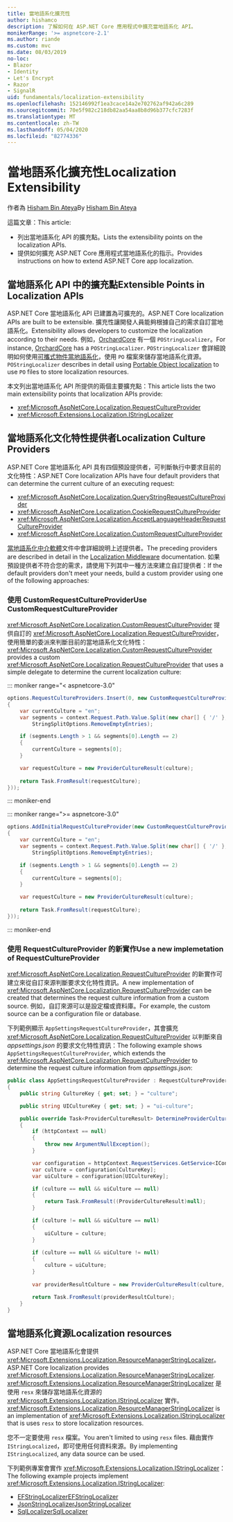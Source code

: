 ```yaml
---
title: 當地語系化擴充性
author: hishamco
description: 了解如何在 ASP.NET Core 應用程式中擴充當地語系化 API。
monikerRange: '>= aspnetcore-2.1'
ms.author: riande
ms.custom: mvc
ms.date: 08/03/2019
no-loc:
- Blazor
- Identity
- Let's Encrypt
- Razor
- SignalR
uid: fundamentals/localization-extensibility
ms.openlocfilehash: 152146992f1ea3cace14a2e702762af942a6c289
ms.sourcegitcommit: 70e5f982c218db82aa54aa8b8d96b377cfc7283f
ms.translationtype: MT
ms.contentlocale: zh-TW
ms.lasthandoff: 05/04/2020
ms.locfileid: "82774336"
---
```

# <a name="localization-extensibility"></a><span data-ttu-id="51fc0-103">當地語系化擴充性</span><span class="sxs-lookup"><span data-stu-id="51fc0-103">Localization Extensibility</span></span>

<span data-ttu-id="51fc0-104">作者為 [Hisham Bin Ateya](https://github.com/hishamco)</span><span class="sxs-lookup"><span data-stu-id="51fc0-104">By [Hisham Bin Ateya](https://github.com/hishamco)</span></span>

<span data-ttu-id="51fc0-105">這篇文章：</span><span class="sxs-lookup"><span data-stu-id="51fc0-105">This article:</span></span>

* <span data-ttu-id="51fc0-106">列出當地語系化 API 的擴充點。</span><span class="sxs-lookup"><span data-stu-id="51fc0-106">Lists the extensibility points on the localization APIs.</span></span>
* <span data-ttu-id="51fc0-107">提供如何擴充 ASP.NET Core 應用程式當地語系化的指示。</span><span class="sxs-lookup"><span data-stu-id="51fc0-107">Provides instructions on how to extend ASP.NET Core app localization.</span></span>

## <a name="extensible-points-in-localization-apis"></a><span data-ttu-id="51fc0-108">當地語系化 API 中的擴充點</span><span class="sxs-lookup"><span data-stu-id="51fc0-108">Extensible Points in Localization APIs</span></span>

<span data-ttu-id="51fc0-109">ASP.NET Core 當地語系化 API 已建置為可擴充的。</span><span class="sxs-lookup"><span data-stu-id="51fc0-109">ASP.NET Core localization APIs are built to be extensible.</span></span> <span data-ttu-id="51fc0-110">擴充性讓開發人員能夠根據自己的需求自訂當地語系化。</span><span class="sxs-lookup"><span data-stu-id="51fc0-110">Extensibility allows developers to customize the localization according to their needs.</span></span> <span data-ttu-id="51fc0-111">例如，[OrchardCore](https://github.com/orchardCMS/OrchardCore/) 有一個 `POStringLocalizer`。</span><span class="sxs-lookup"><span data-stu-id="51fc0-111">For instance, [OrchardCore](https://github.com/orchardCMS/OrchardCore/) has a `POStringLocalizer`.</span></span> <span data-ttu-id="51fc0-112">`POStringLocalizer` 會詳細說明如何使用[可攜式物件當地語系化](xref:fundamentals/portable-object-localization)，使用 `PO` 檔案來儲存當地語系化資源。</span><span class="sxs-lookup"><span data-stu-id="51fc0-112">`POStringLocalizer` describes in detail using [Portable Object localization](xref:fundamentals/portable-object-localization) to use `PO` files to store localization resources.</span></span>

<span data-ttu-id="51fc0-113">本文列出當地語系化 API 所提供的兩個主要擴充點：</span><span class="sxs-lookup"><span data-stu-id="51fc0-113">This article lists the two main extensibility points that localization APIs provide:</span></span> 

* <xref:Microsoft.AspNetCore.Localization.RequestCultureProvider>
* <xref:Microsoft.Extensions.Localization.IStringLocalizer>

## <a name="localization-culture-providers"></a><span data-ttu-id="51fc0-114">當地語系化文化特性提供者</span><span class="sxs-lookup"><span data-stu-id="51fc0-114">Localization Culture Providers</span></span>

<span data-ttu-id="51fc0-115">ASP.NET Core 當地語系化 API 具有四個預設提供者，可判斷執行中要求目前的文化特性：</span><span class="sxs-lookup"><span data-stu-id="51fc0-115">ASP.NET Core localization APIs have four default providers that can determine the current culture of an executing request:</span></span>

* <xref:Microsoft.AspNetCore.Localization.QueryStringRequestCultureProvider>
* <xref:Microsoft.AspNetCore.Localization.CookieRequestCultureProvider>
* <xref:Microsoft.AspNetCore.Localization.AcceptLanguageHeaderRequestCultureProvider>
* <xref:Microsoft.AspNetCore.Localization.CustomRequestCultureProvider>

<span data-ttu-id="51fc0-116">[當地語系化中介軟體](xref:fundamentals/localization)文件中會詳細說明上述提供者。</span><span class="sxs-lookup"><span data-stu-id="51fc0-116">The preceding providers are described in detail in the [Localization Middleware](xref:fundamentals/localization) documentation.</span></span> <span data-ttu-id="51fc0-117">如果預設提供者不符合您的需求，請使用下列其中一種方法來建立自訂提供者：</span><span class="sxs-lookup"><span data-stu-id="51fc0-117">If the default providers don't meet your needs, build a custom provider using one of the following approaches:</span></span>

### <a name="use-customrequestcultureprovider"></a><span data-ttu-id="51fc0-118">使用 CustomRequestCultureProvider</span><span class="sxs-lookup"><span data-stu-id="51fc0-118">Use CustomRequestCultureProvider</span></span>

<span data-ttu-id="51fc0-119"><xref:Microsoft.AspNetCore.Localization.CustomRequestCultureProvider> 提供自訂的 <xref:Microsoft.AspNetCore.Localization.RequestCultureProvider>，使用簡單的委派來判斷目前的當地語系化文化特性：</span><span class="sxs-lookup"><span data-stu-id="51fc0-119"><xref:Microsoft.AspNetCore.Localization.CustomRequestCultureProvider> provides a custom <xref:Microsoft.AspNetCore.Localization.RequestCultureProvider> that uses a simple delegate to determine the current localization culture:</span></span>

::: moniker range="< aspnetcore-3.0"
```csharp
options.RequestCultureProviders.Insert(0, new CustomRequestCultureProvider(async context =>
{
    var currentCulture = "en";
    var segments = context.Request.Path.Value.Split(new char[] { '/' }, 
        StringSplitOptions.RemoveEmptyEntries);

    if (segments.Length > 1 && segments[0].Length == 2)
    {
        currentCulture = segments[0];
    }

    var requestCulture = new ProviderCultureResult(culture);
    
    return Task.FromResult(requestCulture);
}));
```

::: moniker-end

::: moniker range=">= aspnetcore-3.0"
```csharp
options.AddInitialRequestCultureProvider(new CustomRequestCultureProvider(async context =>
{
    var currentCulture = "en";
    var segments = context.Request.Path.Value.Split(new char[] { '/' }, 
        StringSplitOptions.RemoveEmptyEntries);

    if (segments.Length > 1 && segments[0].Length == 2)
    {
        currentCulture = segments[0];
    }

    var requestCulture = new ProviderCultureResult(culture);
    
    return Task.FromResult(requestCulture);
}));
```

::: moniker-end

### <a name="use-a-new-implemetation-of-requestcultureprovider"></a><span data-ttu-id="51fc0-120">使用 RequestCultureProvider 的新實作</span><span class="sxs-lookup"><span data-stu-id="51fc0-120">Use a new implemetation of RequestCultureProvider</span></span>

<span data-ttu-id="51fc0-121"><xref:Microsoft.AspNetCore.Localization.RequestCultureProvider> 的新實作可建立來從自訂來源判斷要求文化特性資訊。</span><span class="sxs-lookup"><span data-stu-id="51fc0-121">A new implementation of <xref:Microsoft.AspNetCore.Localization.RequestCultureProvider> can be created that determines the request culture information from a custom source.</span></span> <span data-ttu-id="51fc0-122">例如，自訂來源可以是設定檔或資料庫。</span><span class="sxs-lookup"><span data-stu-id="51fc0-122">For example, the custom source can be a configuration file or database.</span></span>

<span data-ttu-id="51fc0-123">下列範例顯示 `AppSettingsRequestCultureProvider`，其會擴充 <xref:Microsoft.AspNetCore.Localization.RequestCultureProvider> 以判斷來自 *appsettings.json* 的要求文化特性資訊：</span><span class="sxs-lookup"><span data-stu-id="51fc0-123">The following example shows `AppSettingsRequestCultureProvider`, which extends the <xref:Microsoft.AspNetCore.Localization.RequestCultureProvider> to determine the request culture information from *appsettings.json*:</span></span>

```csharp
public class AppSettingsRequestCultureProvider : RequestCultureProvider
{
    public string CultureKey { get; set; } = "culture";

    public string UICultureKey { get; set; } = "ui-culture";

    public override Task<ProviderCultureResult> DetermineProviderCultureResult(HttpContext httpContext)
    {
        if (httpContext == null)
        {
            throw new ArgumentNullException();
        }

        var configuration = httpContext.RequestServices.GetService<IConfigurationRoot>();
        var culture = configuration[CultureKey];
        var uiCulture = configuration[UICultureKey];

        if (culture == null && uiCulture == null)
        {
            return Task.FromResult((ProviderCultureResult)null);
        }

        if (culture != null && uiCulture == null)
        {
            uiCulture = culture;
        }

        if (culture == null && uiCulture != null)
        {
            culture = uiCulture;
        }
        
        var providerResultCulture = new ProviderCultureResult(culture, uiCulture);

        return Task.FromResult(providerResultCulture);
    }
}
```

## <a name="localization-resources"></a><span data-ttu-id="51fc0-124">當地語系化資源</span><span class="sxs-lookup"><span data-stu-id="51fc0-124">Localization resources</span></span>

<span data-ttu-id="51fc0-125">ASP.NET Core 當地語系化會提供 <xref:Microsoft.Extensions.Localization.ResourceManagerStringLocalizer>。</span><span class="sxs-lookup"><span data-stu-id="51fc0-125">ASP.NET Core localization provides <xref:Microsoft.Extensions.Localization.ResourceManagerStringLocalizer>.</span></span> <span data-ttu-id="51fc0-126"><xref:Microsoft.Extensions.Localization.ResourceManagerStringLocalizer> 是使用 `resx` 來儲存當地語系化資源的 <xref:Microsoft.Extensions.Localization.IStringLocalizer> 實作。</span><span class="sxs-lookup"><span data-stu-id="51fc0-126"><xref:Microsoft.Extensions.Localization.ResourceManagerStringLocalizer> is an implementation of <xref:Microsoft.Extensions.Localization.IStringLocalizer> that is uses `resx` to store localization resources.</span></span>

<span data-ttu-id="51fc0-127">您不一定要使用 `resx` 檔案。</span><span class="sxs-lookup"><span data-stu-id="51fc0-127">You aren't limited to using `resx` files.</span></span> <span data-ttu-id="51fc0-128">藉由實作 `IStringLocalized`，即可使用任何資料來源。</span><span class="sxs-lookup"><span data-stu-id="51fc0-128">By implementing `IStringLocalized`, any data source can be used.</span></span>

<span data-ttu-id="51fc0-129">下列範例專案會實作 <xref:Microsoft.Extensions.Localization.IStringLocalizer>：</span><span class="sxs-lookup"><span data-stu-id="51fc0-129">The following example projects implement <xref:Microsoft.Extensions.Localization.IStringLocalizer>:</span></span> 

* [<span data-ttu-id="51fc0-130">EFStringLocalizer</span><span class="sxs-lookup"><span data-stu-id="51fc0-130">EFStringLocalizer</span></span>](https://github.com/aspnet/Entropy/tree/master/samples/Localization.EntityFramework)
* [<span data-ttu-id="51fc0-131">JsonStringLocalizer</span><span class="sxs-lookup"><span data-stu-id="51fc0-131">JsonStringLocalizer</span></span>](https://github.com/hishamco/My.Extensions.Localization.Json)
* [<span data-ttu-id="51fc0-132">SqlLocalizer</span><span class="sxs-lookup"><span data-stu-id="51fc0-132">SqlLocalizer</span></span>](https://github.com/damienbod/AspNetCoreLocalization)
